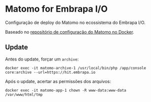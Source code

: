 # Matomo for Embrapa I/O

Configuração de deploy do Matomo no ecossistema do Embrapa I/O.

Baseado no [repositório de configuração do Matomo no Docker](https://github.com/matomo-org/docker).

## Update

Antes do update, forçar um `archive`:

```
docker exec -it matomo-archive-1 /usr/local/bin/php /app/console core:archive --url=https://hit.embrapa.io
```

Após o update, acertar as permissões dos arquivos:

```
docker exec -it matomo-app-1 chown -R www-data:www-data /var/www/html/tmp
```
